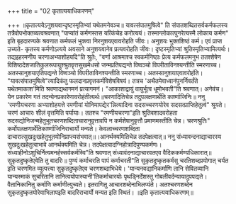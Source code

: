 +++
title = "02 कृतात्ययाधिकरणम्"

+++
॥कृतात्ययेऽनुशयवान्दृष्टस्मृतिभ्यां यथेतमनेवञ्च॥ यावत्संपातमुषित्वे" ति संपातशब्दितसर्वकर्मफलस्य तत्रैवोपभोक्तव्यत्वश्रवणात् "पाप्यांतं कर्मणस्तस यत्किंचेह करोत्ययं। तस्मान्लोकात्पुनरेत्यस्मै लोकाय कर्मण" इति बृहदारण्यके श्रवणात कर्मफलं भुक्त्वा निरनुशयएवावरोहति जीवः। अनुशयः भुक्तशिष्ठं कर्म। एवं प्राप्त उच्यते- कृतस्य कर्मणोऽत्यये अवसाने अनुशयवानेव प्रत्यवरोहति जीवः। दृष्टस्मृतिभ्यां श्रुतिस्मृतिभ्यामित्यर्थः। तद्यइहरमणीय चरणाअभ्याशोहयदि"ति श्रुतेः, "वर्णा आश्रमाश्च स्वकर्मनिष्ठाः प्रेत्य कर्मफलमनुभ ततश्शेषेण विशिष्ठदेशजातिकुलरूपायुश्श्रुतवृत्तसुखमेधसो जन्मप्रतिपद्यन्ते विष्वञ्चो विपरीताविनश्यन्तीति स्मरणाच्च। अतस्सानुशयाएतिपद्यन्ते विष्वञ्चो विपरीताविनश्यन्तीति स्मरणाच्च। अतस्सानुशयाएवावरोहंति। "यावत्संपातमुषित्वे"त्यादिकंतु फलदानप्रवृत्तकर्मविशेषविषयं। तत्रच 'अथैतमेवाध्वानंपुनर्निवर्तंते यथेतमाकाश'मिति श्रवणाद्यथागमनं प्रत्यागमनं। "आकाशाद्वायुं वायुर्भूत्व धूमोभवती"ति श्रवणात्। अनेवंच। येन प्रकारेण गतं तदन्येनप्रकारेणावरोहंतीत्यर्थः॥चरणादितिचेन्न तदुपलक्षणार्थेति कार्ष्णाजिनिः॥ ननु 'रमणीयचरणा अभ्याशोहयत्ते रमणीयां योनिमापद्येर'न्नित्यादिना सदसच्चरणयोरेव सदसत्प्राप्तिहेतुत्वं" श्रूयते। चरणं आचारः शीलं वृत्तमिति पर्यायाः। ततश्च "रमणीयचरणा"इति श्रुतिवशादवरोहता सदसद्योनिजन्महेतुभूतचरणशब्दिताचारानुवृत्तावपि न कर्मशेषानुवृत्तौ प्रमाणमस्तीति चेन्न। चरणश्रुतिः" कर्मोपलक्षणार्थेतिकार्ष्णाजिनिराचार्यो मन्यते। केवलाच्चरणशब्दिता दाचारात्सुखदुःखहेतुभूतयोनिप्राप्त्यसंभवात्॥।आनर्थक्यमितिचेन्न तदपेक्षत्वात्॥ ननु संध्यावन्दनाद्याचारस्य सुखदुःखहेतुत्वाभावे आनर्थक्यमिति चेन्न। तदपेक्षत्वादग्निहोत्रादिपुण्यकर्मणः। संध्याहीनोऽशुचिर्नित्यमनर्हस्सर्वकर्मस्वि"ति श्रवणात् संध्यावंदनाद्याचारवतएव वैदिककर्मण्यधिकारात्॥सुकृतदुष्कृतेएवेति तु बादरिः॥ पुण्यं कर्माचरति पापं कर्माचरती"ति सुकृतदुष्कृतकर्मसु चरतिशब्दप्रयोगात् चर्यत इति चरणमित व्युत्पत्त्या सुकृतदुष्कृतेएव चरणशब्दाभिधेये। 'यान्यनवद्यानिकर्माणि तानि सेवितव्यानि यान्यस्माकं सुचरितानि तानित्वयोपास्यानी'तिकर्माचारयोः पृथड्निर्देशस्तु गोबलीवर्दन्यायादुपपद्यते। वैतानिकानितु कर्माणि कर्माणीत्युच्यते। इतराणितु आचारशब्देनाभिलप्यंते। अतश्चरणशब्देन सुकृतदुष्कृतयोरेवाभिलापइति बादरिराचार्यो मन्यत इति स्थितं। ॥इति कृतात्ययाधिकरणम्॥